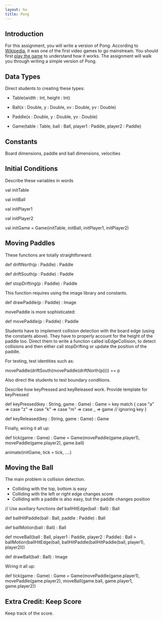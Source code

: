 ```yaml
---
layout: hw
title: Pong
---
```


Introduction
------------

For this assignment, you will write a version of Pong. According to [Wikipedia],
it was one of the <span title="citation needed">first video games to go
mainstream</span>. You should first [play the game] to understand how it works.
The assignment will walk you through writing a simple version of Pong.

Data Types
----------

Direct students to creating these types:

- Table(width : Int, height : Int)

- Ball(x : Double, y : Double, xv : Double, yv : Double)

- Paddle(x : Double, y : Double, yv : Double)

- Game(table : Table, ball : Ball, player1 : Paddle, player2 : Paddle)

Constants
---------

Board dimensions, paddle and ball dimensions, velocities

Initial Conditions
------------------

Describe these variables in words

val initTable

val initBall

val initPlayer1

val initPlayer2

val initGame = Game(initTable, initBall, initPlayer1, initPlayer2)

Moving Paddles
--------------

These functions are totally straightforward:

def driftNorth(p : Paddle) : Paddle

def driftSouth(p : Paddle) : Paddle

def stopDrifting(p : Paddle) : Paddle

This function requires using the image library and constants.

def drawPaddle(p : Paddle) : Image

movePaddle is more sophisticated:

def movePaddle(p : Paddle) : Paddle

Students have to implement collision detection with the board edge (using the
constants above). They have to properly account for the height of the paddle
too. Direct them to write a function called isEdgeCollision, to detect
collisions and then either call stopDrifting or update the position of the
paddle.

For testing, test identities such as:

  movePaddle(driftSouth(movePaddle(driftNorth(p)))) == p

Also direct the students to test boundary conditions.

Describe how keyPressed and keyReleased work. Provide template for
keyPressed

def keyPressed(key : String, game : Game) : Game = key match {
  case "a" =>
  case "z" =>
  case "k" =>
  case "m" =>
  case _ => game // ignoring key
}

def keyReleased(key : String, game : Game) : Game

Finally, wiring it all up:

def tick(game : Game) : Game =
  Game(movePaddle(game.player1), movePaddle(game.player2), game.ball)

animate(initGame, tick = tick, ....)

Moving the Ball
---------------

The main problem is collision detection.

- Colliding with the top, bottom is easy
- Colliding with the left or right edge changes score
- Colliding with a paddle is also easy, but the paddle changes position

// Use auxiliary functions
def ballHitEdge(ball : Ball) : Ball

def ballHitPaddle(ball : Ball, paddle : Paddle) : Ball

def ballMotion(ball : Ball) : Ball

def moveBall(ball : Ball, player1 : Paddle, player2 : Paddle) : Ball =
  ballMotion(ballHitEdge(ball, ballHitPaddle(ballHitPaddle(ball, player1), player2)))

def drawBall(ball : Ball) : Image

Wiring it all up:

def tick(game : Game) : Game =
  Game(movePaddle(game.player1), movePaddle(game.player2),
       moveBall(game.ball, game.player1, game.player2))

Extra Credit: Keep Score
------------------------

Keep track of the score.


[Wikipedia]: http://en.wikipedia.org/wiki/Pong
[play the game]: http://www.ponggame.org/
